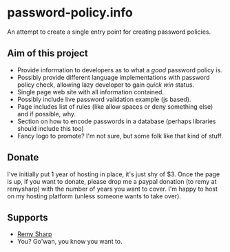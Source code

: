 # password-policy.info

An attempt to create a single entry point for creating password
policies.

## Aim of this project

- Provide information to developers as to what a *good* password policy is.
- Possibly provide different language implementations with password
  policy check, allowing lazy developer to gain *quick win* status.
- Single page web site with all information contained.
- Possibly include live password validation example (js based).
- Page includes list of rules (like allow spaces or deny something else) and if possible, why.
- Section on how to encode passwords in a database (perhaps libraries
  should include this too)
- Fancy logo to promote? I'm not sure, but some folk like that kind of
  stuff.

## Donate

I've initially put 1 year of hosting in place, it's just shy of $3. Once
the page is up, if you want to donate, please drop me a paypal donation
(to remy at remysharp) with the number of years you want to cover. I'm
happy to host on my hosting platform (unless someone wants to take
over).

## Supports

- [Remy Sharp](http://github.com/remy)
- You? Go'wan, you know you want to.
